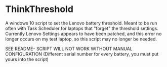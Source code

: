 # ThinkThreshold
A windows 10 script to set the Lenovo battery threshold. Meant to be run often with Task Scheduler for laptops that "forget" the threshold settings. Currently Lenovo Settings appears to have been patched, and this error no longer occurs on my test laptop, so this script may no longer be needed. 

SEE README- SCRIPT WILL NOT WORK WITHOUT MANUAL CONFIGURATION (Different serial number for every battery, you must put yours into the script)
